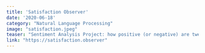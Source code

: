 ```yaml
---
title: 'Satisfaction Observer'
date: '2020-06-18'
category: "Natural Language Processing"
image: "satisfaction.jpeg"
teaser: "Sentiment Analysis Project: how positive (or negative) are tweets that people write about different categories such as their head of government?"
link: "https://satisfaction.observer"
---
```

